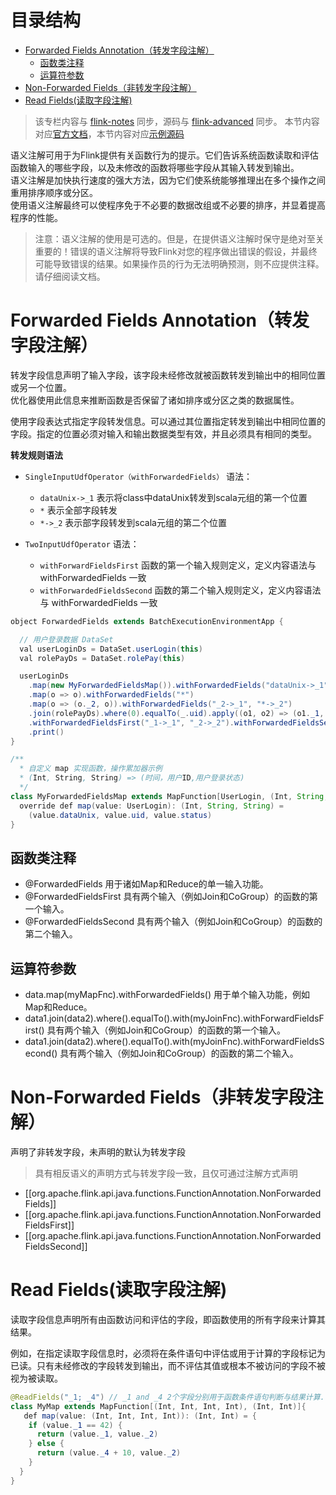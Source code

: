 目录结构
=================

   * [Forwarded Fields Annotation（转发字段注解）](#forwarded-fields-annotation转发字段注解)
      * [函数类注释](#函数类注释)
      * [运算符参数](#运算符参数)
   * [Non-Forwarded Fields（非转发字段注解）](#non-forwarded-fields非转发字段注解)
   * [Read Fields(读取字段注解)](#read-fields读取字段注解)

>该专栏内容与 [flink-notes](https://github.com/GourdErwa/flink-advanced/tree/master/flink-notes) 同步，源码与 [flink-advanced](https://github.com/GourdErwa/flink-advanced) 同步。
本节内容对应[官方文档](https://ci.apache.org/projects/flink/flink-docs-release-1.9/zh/dev/batch/#semantic-annotations)，本节内容对应[示例源码](https://github.com/GourdErwa/flink-advanced/blob/master/src/main/scala/io/gourd/flink/scala/games/batch/SemanticAnnotations.scala)  

语义注解可用于为Flink提供有关函数行为的提示。它们告诉系统函数读取和评估函数输入的哪些字段，以及未修改的函数将哪些字段从其输入转发到输出。  
语义注解是加快执行速度的强大方法，因为它们使系统能够推理出在多个操作之间重用排序顺序或分区。  
使用语义注解最终可以使程序免于不必要的数据改组或不必要的排序，并显着提高程序的性能。

>注意：语义注解的使用是可选的。但是，在提供语义注解时保守是绝对至关重要的！错误的语义注解将导致Flink对您的程序做出错误的假设，并最终可能导致错误的结果。如果操作员的行为无法明确预测，则不应提供注释。请仔细阅读文档。

# Forwarded Fields Annotation（转发字段注解）
转发字段信息声明了输入字段，该字段未经修改就被函数转发到输出中的相同位置或另一个位置。  
优化器使用此信息来推断函数是否保留了诸如排序或分区之类的数据属性。  

使用字段表达式指定字段转发信息。可以通过其位置指定转发到输出中相同位置的字段。指定的位置必须对输入和输出数据类型有效，并且必须具有相同的类型。

**转发规则语法**
- `SingleInputUdfOperator（withForwardedFields）` 语法：  
    - `dataUnix->_1`  表示将class中dataUnix转发到scala元组的第一个位置
    - `*`             表示全部字段转发
    - `*->_2`         表示部字段转发到scala元组的第二个位置


- `TwoInputUdfOperator` 语法：
    - `withForwardFieldsFirst`      函数的第一个输入规则定义，定义内容语法与 withForwardedFields 一致
    - `withForwardedFieldsSecond`   函数的第二个输入规则定义，定义内容语法与 withForwardedFields 一致
  
```java
object ForwardedFields extends BatchExecutionEnvironmentApp {

  // 用户登录数据 DataSet
  val userLoginDs = DataSet.userLogin(this)
  val rolePayDs = DataSet.rolePay(this)

  userLoginDs
    .map(new MyForwardedFieldsMap()).withForwardedFields("dataUnix->_1", "uid->_2", "status->_3")
    .map(o => o).withForwardedFields("*")
    .map(o => (o._2, o)).withForwardedFields("_2->_1", "*->_2")
    .join(rolePayDs).where(0).equalTo(_.uid).apply((o1, o2) => (o1._1, o1._2, o2.rid))
    .withForwardedFieldsFirst("_1->_1", "_2->_2").withForwardedFieldsSecond("rid->_3")
    .print()
}

/**
  * 自定义 map 实现函数，操作累加器示例
  * (Int, String, String) => (时间，用户ID,用户登录状态)
  */
class MyForwardedFieldsMap extends MapFunction[UserLogin, (Int, String, String)] {
  override def map(value: UserLogin): (Int, String, String) =
    (value.dataUnix, value.uid, value.status)
}
```
## 函数类注释
- @ForwardedFields 用于诸如Map和Reduce的单一输入功能。
- @ForwardedFieldsFirst 具有两个输入（例如Join和CoGroup）的函数的第一个输入。
- @ForwardedFieldsSecond 具有两个输入（例如Join和CoGroup）的函数的第二个输入。

## 运算符参数
- data.map(myMapFnc).withForwardedFields() 用于单个输入功能，例如Map和Reduce。
- data1.join(data2).where().equalTo().with(myJoinFnc).withForwardFieldsFirst() 具有两个输入（例如Join和CoGroup）的函数的第一个输入。
- data1.join(data2).where().equalTo().with(myJoinFnc).withForwardFieldsSecond() 具有两个输入（例如Join和CoGroup）的函数的第二个输入。

# Non-Forwarded Fields（非转发字段注解）
声明了非转发字段，未声明的默认为转发字段
>具有相反语义的声明方式与转发字段一致，且仅可通过注解方式声明
* [[org.apache.flink.api.java.functions.FunctionAnnotation.NonForwardedFields]]
* [[org.apache.flink.api.java.functions.FunctionAnnotation.NonForwardedFieldsFirst]]
* [[org.apache.flink.api.java.functions.FunctionAnnotation.NonForwardedFieldsSecond]]

# Read Fields(读取字段注解)
读取字段信息声明所有由函数访问和评估的字段，即函数使用的所有字段来计算其结果。  


例如，在指定读取字段信息时，必须将在条件语句中评估或用于计算的字段标记为已读。只有未经修改的字段转发到输出，而不评估其值或根本不被访问的字段不被视为被读取。
```java
@ReadFields("_1; _4") // _1 and _4 2个字段分别用于函数条件语句判断与结果计算.
class MyMap extends MapFunction[(Int, Int, Int, Int), (Int, Int)]{
   def map(value: (Int, Int, Int, Int)): (Int, Int) = {
    if (value._1 == 42) {
      return (value._1, value._2)
    } else {
      return (value._4 + 10, value._2)
    }
  }
}
```
